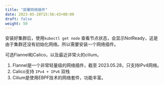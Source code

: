 ```yaml
---
title: "部署网络插件"
date: 2023-05-28T15:56:43+08:00
draft: false
weight: 50
---
```


安装好集群后，使用`kubectl get node` 查看节点状态，会显示NotReady，这是由于集群还没有初始化网络。所以需要安装一个网络插件。

可选Flannel和Calico，以及最近非常火的cilium。

1. Flannel是一个非常轻量级的网络插件，截至 2023.05.28，只支持IPv4网络。
2. Calico支持 `IPv4 + IPv6` 双栈
3. Cilium是使用EBPF技术的网络套件，功能丰富。